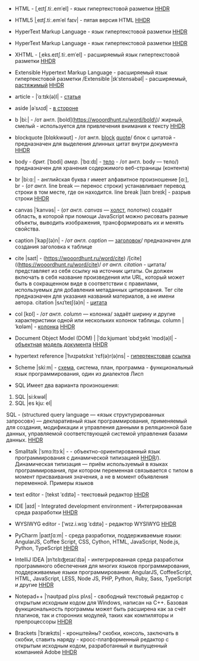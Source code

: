 - HTML - [ˌeɪtʃ.tiː.emˈel] - язык гипертекстовой разметки [HHDR](https://hhrd.ru/html/index)

- HTML5 |ˌeɪtʃ.tiː.emˈel faɪv| - пятая версия HTML [HHDR](https://hhrd.ru/html/index)

- HyperText Markup Language - язык гипертекстовой разметки [HHDR](https://hhrd.ru/html/index)

- HyperText Markup Language - язык гипертекстовой разметки [HHDR](https://hhrd.ru/html/index)

- XHTML - [ˌeks.eɪtʃ.tiː.emˈel] - расширяемый язык гипертекстовой разметки [HHDR](https://hhrd.ru/html/index)

- Extensible Hypertext Markup Language - расширяемый язык гипертекстовой разметки /Extensible 
|ɪkˈstensəbəl| - расширяемый, [растяжимый](https://wooordhunt.ru/word/extensible) 
[HHDR](https://hhrd.ru/html/index)

- article - |ˈɑːtɪk(ə)l| - [статья](https://wooordhunt.ru/word/article)

- aside |əˈsʌɪd| - [в стороне](https://wooordhunt.ru/word/aside)

- b |bi:| - /от англ. [bold](https://wooordhunt.ru/word/bold\)/ жирный, смелый - 
используется для привлечения внимания к тексту [HHDR](https://hhrd.ru/html/141)

- blockquote [blɒkkwəʊt] - /от англ. [block](https://wooordhunt.ru/word/block) 
[quote](https://wooordhunt.ru/word/quote)/ блок с цитатой - предназначен для 
выделения длинных цитат внутри документа [HHDR](https://hhrd.ru/html/141)

- body - *брит.* [ˈbɒdi] *амер.* |ˈbɑːdɪ| - [тело](https://wooordhunt.ru/word/body) - 
/от англ. body — тело/) предназначен для хранения содержимого веб-страницы (контента)

- br |bi:ɑ:| - английская буква r имеет алфавитное произношение [ɑ:], br - (*от англ.* line break — 
перенос строки) устанавливает перевод строки в том месте, где он находится. 
line break |laɪn breɪk| - разрыв строки [HHDR](https://hhrd.ru/html/141)

- canvas |ˈkanvəs| - (*от англ. canvas* — [холст](https://wooordhunt.ru/word/canvas), 
полотно) создаёт область, в которой при помощи JavaScript можно рисовать разные 
объекты, выводить изображения, трансформировать их и менять свойства.

- caption |ˈkapʃ(ə)n| - /*от англ. caption* — [заголовок](https://wooordhunt.ru/word/caption)/ 
предназначен для создания заголовка к таблице

- cite |saɪt| - (https://wooordhunt.ru/word/cite) /[cite]((https://wooordhunt.ru/word/cite)/ 
*от англ. citation* - цитата/ представляет 
из себя ссылку на источник цитаты. Он должен включать в себя название произведения 
или URL, который может быть в сокращенном виде в соответствии с правилами, используемых 
для добавления метаданных цитирования. Тег cite предназначен для указания названий 
материалов, а не имени автора. citation |sʌɪˈteɪʃ(ə)n| - 
[цитата](https://wooordhunt.ru/word/citation)

- col [kɒl] - /*от англ. column* — колонка/ задаёт 
ширину и другие характеристики одной или нескольких колонок таблицы. column |ˈkɒləm| - 
[колонка](https://wooordhunt.ru/word/column) [HHDR](https://hhrd.ru/html/142)

- Document Object Model (DOM) | |ˈdɑːkjʊmənt ˈɒbdʒekt ˈmɒd(ə)l| - [объектная](https://wooordhunt.ru/word/object) 
[модель](https://wooordhunt.ru/word/model) [документа](https://wooordhunt.ru/word/document) 
[HHDR](https://hhrd.ru/html/145)

- hypertext reference |ˈhʌɪpətɛkst ˈrɛf(ə)r(ə)ns| - [гипертекстовая](https://wooordhunt.ru/word/hypertext) 
[ссылка](https://wooordhunt.ru/word/reference)

- Scheme |skiːm| - [схема](https://wooordhunt.ru/word/scheme), система, план, программа - функциональный 
язык программирования, один из диалектов Лисп

- SQL Имеет два варианта произношения:
1. SQL |si:kwəl|
2. SQL |es kju: el|

SQL - (structured query language — «язык структурированных запросов») — декларативный язык 
программирования, применяемый для создания, модификации и управления данными в реляционной 
базе данных, управляемой соответствующей системой управления базами данных. 
[HHDR](https://hhrd.ru/audio-class/175)

- Smalltalk |ˈsmɔːltɔːk| - - объектно-ориентированный язык программирования с динамической 
типизацией [HHDR](https://hhrd.ru/audio-class/175)/). Динамическая типизация — приём 
используемый в языках программирования, при котором переменная связывается с типом 
в момент присваивания значения, а не в момент объявления переменной. Примеры языков 

- text editor - [tekst ˈɛdɪtə] - текстовый редактор [HHDR](https://hhrd.ru/ide/index)

- IDE |aɪd| - Integrated development environment - Интегрированная среда разработки 
[HHDR](https://hhrd.ru/ide/index)

- WYSIWYG editor - [ˈwɪz.i.wɪɡ ˈɛdɪtə] - редактор WYSIWYG [HHDR](https://hhrd.ru/ide/index)

- PyCharm |paɪtʃɑːm| - среда разработки, поддерживаемые языки: AngularJS, Coffee Script, CSS, Cython, 
HTML, JavaScript, Node.js, Python, TypeScript [HHDR](https://hhrd.ru/ide/151)

- IntelliJ IDEA |ɪnˈtɛlɪʤeɪaɪˈdɪə| - интегрированная среда разработки программного обеспечения 
для многих языков программирования, поддерживаемые языки программирования: AngularJS, 
CoffeeScript, HTML, JavaScript, LESS, Node JS, PHP, Python, Ruby, Sass, TypeScript и другие 
[HHDR](https://hhrd.ru/ide/151)

- Notepad++ |ˈnəʊtpad plʌs plʌs| - свободный текстовый редактор с открытым исходным кодом 
для Windows, написан на C++. Базовая функциональность программы может быть расширена как 
за счёт плагинов, так и сторонних модулей, таких как компиляторы и препроцессоры
[HHDR](https://hhrd.ru/ide/149)

- Brackets |ˈbrækɪts| - кронштейны? скобки, консоль, заключать в скобки, ставить наряду - 
кросс-платформенный редактор с открытым исходным кодом, разработанный и выпущенный 
компанией Adobe [HHDR](https://hhrd.ru/ide/149)




